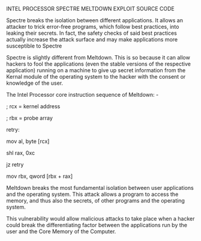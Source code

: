 INTEL PROCESSOR SPECTRE MELTDOWN EXPLOIT SOURCE CODE

Spectre breaks the isolation between different applications. It allows an attacker to trick error-free programs, 
which follow best practices, into leaking their secrets. In fact, the safety checks of said best practices actually 
increase the attack surface and may make applications more susceptible to Spectre

Spectre is slightly different from Meltdown. This is so because it can allow hackers to fool the applications 
(even the stable versions of the respective application) running on a machine to give up secret information from 
the Kernal module of the operating system to the hacker with the consent or knowledge of the user.

The Intel Processor core instruction sequence of Meltdown: -

; rcx = kernel address

 ; rbx = probe array

retry:

mov al, byte [rcx]

shl rax, 0xc

jz retry

mov rbx, qword [rbx + rax]




Meltdown breaks the most fundamental isolation between user applications and the operating system. 
This attack allows a program to access the memory, and thus also the secrets, of other programs and the 
operating system.

This vulnerability would allow malicious attacks to take place when a hacker could break the differentiating 
factor between the applications run by the user and the Core Memory of the Computer.
